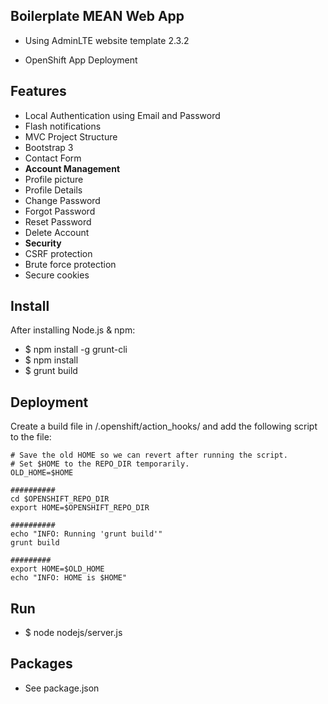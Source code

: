 Boilerplate MEAN Web App
----------------------------------

 - Using AdminLTE website template 2.3.2

 - OpenShift App Deployment

Features
--------

- Local Authentication using Email and Password
- Flash notifications
- MVC Project Structure
- Bootstrap 3
- Contact Form
- **Account Management**
 - Profile picture
 - Profile Details
 - Change Password
 - Forgot Password
 - Reset Password
 - Delete Account
- **Security**
 - CSRF protection
 - Brute force protection
 - Secure cookies

Install
-------
After installing Node.js & npm:
- $ npm install -g grunt-cli
- $ npm install
- $ grunt build

Deployment
-------
Create a build file in <your git repo>/.openshift/action_hooks/ and add the following script to the file:

```
# Save the old HOME so we can revert after running the script.
# Set $HOME to the REPO_DIR temporarily.
OLD_HOME=$HOME

##########
cd $OPENSHIFT_REPO_DIR
export HOME=$OPENSHIFT_REPO_DIR

##########
echo "INFO: Running 'grunt build'"
grunt build

#########
export HOME=$OLD_HOME
echo "INFO: HOME is $HOME"
```

Run
-------
- $ node nodejs/server.js

Packages
--------
- See package.json

